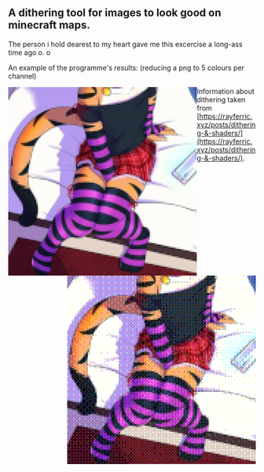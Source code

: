## A dithering tool for images to look good on minecraft maps.

The person i hold dearest to my heart gave me this excercise a long-ass time ago o. o

An example of the programme's results: (reducing a png to 5 colours per channel)

<img align="left" width="384" height="384" style="image-rendering: pixelated; image-rendering: crisp-edges;"  src="./img/input.png">
<img align="right" width="384" height="384" style="image-rendering: pixelated; image-rendering: crisp-edges;"  src="./img/output.png">

Information about dithering taken from [https://rayferric.xyz/posts/dithering-&-shaders/](https://rayferric.xyz/posts/dithering-&-shaders/).